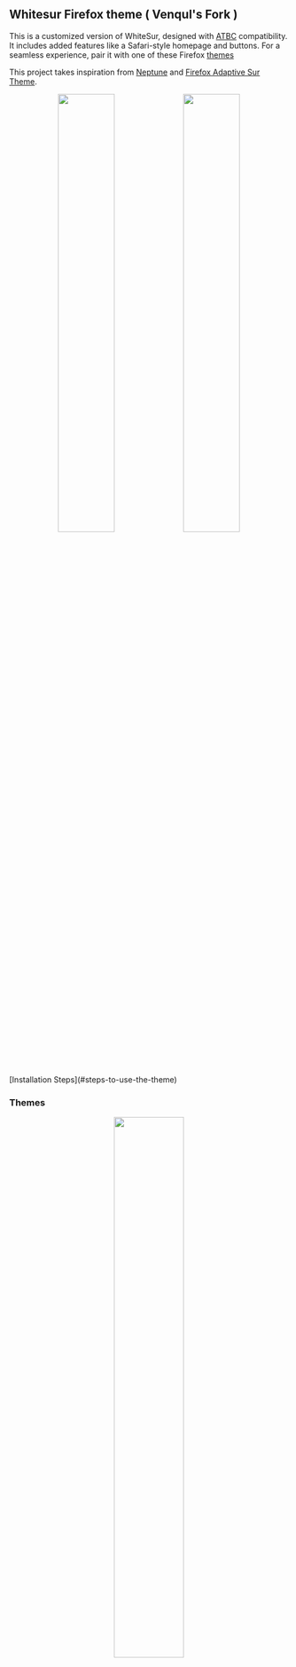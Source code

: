 ## Whitesur Firefox theme ( Venqul's Fork )
This is a customized version of WhiteSur, designed with [ATBC](https://github.com/easonwong-de/Adaptive-Tab-Bar-Colour) compatibility. It includes added features like a Safari-style homepage and buttons. For a seamless experience, pair it with one of these Firefox [themes](#Color-themes)
<p>
This project takes inspiration from  <a href="https://github.com/yiiyahui/Neptune-Firefox">Neptune</a> and <a href="https://github.com/easonwong-de/Firefox-Adaptive-Sur-Theme">Firefox Adaptive Sur Theme</a>.
</p>

<p align="center"><img width="45%" src="https://github.com/user-attachments/assets/ba54b08b-e259-4de1-8561-83978ee4cf68"><img width="45%" src="https://github.com/user-attachments/assets/ac27d055-4959-4285-bf8a-599fcdabf2f5"></p>
[Installation Steps](#steps-to-use-the-theme)


### Themes
<p align="center"><img width="50%" src="https://github.com/user-attachments/assets/1e53d35a-57d6-4897-9527-cbfab1e539b8"></p>
<p align="center">
<a href="https://addons.mozilla.org/en-US/firefox/addon/safari-15-dark-theme/">DARK THEME 1</a>
</p>

<p align="center"><img width="50%" src="https://github.com/user-attachments/assets/ff72f684-3839-4e27-bef1-988ba713bc6b"></p>
<p align="center">
<a href="https://addons.mozilla.org/en-US/firefox/addon/dark-theme-for-whitesur/">DARK THEME 2</a>
</p>

<p align="center"><img width="50%" src="https://github.com/user-attachments/assets/f3ae6eea-64df-4e2e-a030-76957ae1ce52"></p>
<p align="center">
<a href="https://addons.mozilla.org/en-US/firefox/addon/safari-15-light-theme/">LIGHT THEME</a>
</p>

## Steps to use the theme
1. Set Browser Configurations

Go to `about:config`

-   Set `toolkit.legacyUserProfileCustomizations.stylesheets` to `true`
-   Set `svg.context-properties.content.enabled` to `true`
-   Set `layout.css.color-mix.enabled` to `true`
-   Set `layout.css.backdrop-filter.force-enabled` to `true` (optional)
-   Set `layout.css.color-mix.color-spaces.enabled` to `true` (optional)



2.	Edit your Firefox toolbar, to look like this
 <img width="940" height="79" alt="image" src="https://github.com/user-attachments/assets/45b7cc9e-a2bb-4b19-b5a2-f161341038a7" />


3.	Get this extension: https://addons.mozilla.org/en-US/firefox/addon/reload-in-address-bar/
4.	Download the SF pro fonts
5.	Then, copy the chrome and configuration folders into your User profile folder (you can get this folder by typing "about:support" into your addressbar)
6.	Enjoy!!


#### Disclaimer!!
The theme removes the Extension, Hamburger menu and Bookmark( Star ) icons to give it a Safari experience, To add them back  find and remove the following code in the User Chrome.css file
-	for the Extensions icon:
```
/* code to remove extensions icon */
#unified-extensions-button{
  width: 3px;
  padding-inline: 0 !important
}
#unified-extensions-button > .toolbarbutton-icon {
  width: 0 !important;
}
/* code to remove extensions icon */
```

-	for the Hamburger menu
```
/* code to remove hamburger menu */
#PanelUI-menu-button {

  display: none !important;

}
/* code to remove hamburger menu */

```
-	For the Bookmark icon
```
/* code to remove bookmark "star" icon form adressbar */
#star-button-box { display:none !important; }
/* code to remove bookmark "star" icon form adressbar */
```
